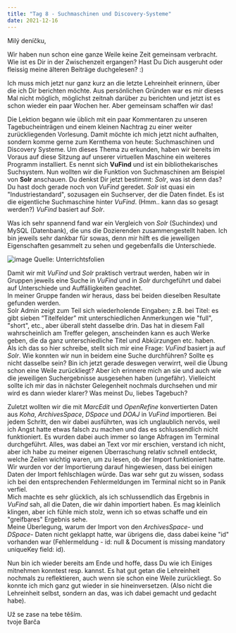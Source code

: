 ```yaml
---
title: "Tag 8 - Suchmaschinen und Discovery-Systeme"
date: 2021-12-16
---
```


Milý deníčku,

Wir haben nun schon eine ganze Weile keine Zeit gemeinsam verbracht. Wie ist es Dir in der Zwischenzeit ergangen? Hast Du Dich ausgeruht oder fleissig meine älteren Beiträge duchgelesen? :)

Ich muss mich jetzt nur ganz kurz an die letzte Lehreinheit erinnern, über die ich Dir berichten möchte. Aus persönlichen Gründen war es mir dieses Mal nicht möglich, möglichst zeitnah darüber zu berichten und jetzt ist es schon wieder ein paar Wochen her. Aber gemeinsam schaffen wir das!

Die Lektion begann wie üblich mit ein paar Kommentaren zu unseren Tagebucheinträgen und einem kleinen Nachtrag zu einer weiter zurückliegenden Vorlesung. Damit möchte ich mich jetzt nicht aufhalten, sondern komme gerne zum Kernthema von heute: Suchmaschinen und Discovery Systeme.
Um dieses Thema zu erkunden, haben wir bereits im Voraus auf diese Sitzung auf unserer virtuellen Maschine ein weiteres Programm installiert. Es nennt sich **VuFind** und ist ein bibliothekarisches Suchsystem. Nun wollten wir die Funktion von Suchmaschinen am Beispiel von **Solr** anschauen.
Du denkst Dir jetzt bestimmt: *Solr*, was ist denn das? Du hast doch gerade noch von *VuFind* geredet. *Solr* ist quasi ein "Industriestandard", sozusagen ein Suchserver, der die Daten findet. Es ist die eigentliche Suchmaschine hinter *VuFind*. (Hmm.. kann das so gesagt werden?) *VuFind* basiert auf *Solr*.

Was ich sehr spannend fand war ein Vergleich von *Solr* (Suchindex) und MySQL (Datenbank), die uns die Dozierenden zusammengestellt haben. Ich bin jeweils sehr dankbar für sowas, denn mir hilft es die jeweiligen Eigenschaften gesammelt zu sehen und gegebenfalls die Unterschiede.

![image](https://user-images.githubusercontent.com/90834630/148903762-40158ffb-cb59-4404-a71c-873f1534fe23.png)
Quelle: Unterrichtsfolien

Damit wir mit *VuFind* und *Solr* praktisch vertraut werden, haben wir in Gruppen jeweils eine Suche in *VuFind* und in *Solr* durchgeführt und dabei auf Unterschiede und Auffälligkeiten geachtet. <br>
In meiner Gruppe fanden wir heraus, dass bei beiden dieselben Resultate gefunden werden. <br>
Solr Admin zeigt zum Teil sich wiederholende Eingaben; z.B. bei Titel: es gibt sieben “Titelfelder” mit unterschiedlichen Anmerkungen wie "full", "short", etc., aber überall steht dasselbe drin. Das hat in diesem Fall wahrscheinlich am Treffer gelegen, anscheinden kann es auch Werke geben, die da ganz unterschiedliche Titel und Abkürzungen etc. haben. <br>
Als ich das so hier schreibe, stellt sich mir eine Frage: *VuFind* basiert ja auf *Solr*. Wie konnten wir nun in beidem eine Suche durchführen? Sollte es nicht dasselbe sein?
Bin ich jetzt gerade deswegen verwirrt, weil die Übung schon eine Weile zurückliegt? Aber ich erinnere mich an sie und auch wie die jeweiligen Suchergebnisse ausgesehen 
haben (ungefähr). Vielleicht sollte ich mir das in nächster Gelegenheit nochmals durchsehen und mir wird es dann wieder klarer? Was meinst Du, liebes Tagebuch?

Zuletzt wollten wir die mit *MarcEdit* und *OpenRefine* konvertierten Daten aus *Koha*, *ArchivesSpace*, *DSpace* und *DOAJ* in *VuFind* importieren.
Bei jedem Schritt, den wir dabei ausführten, was ich unglaublich nervös, weil ich Angst hatte etwas falsch zu machen und das es schlussendlich nicht funktioniert. Es wurden dabei auch immer so lange Abfragen im Terminal durchgeführt. Alles, was dabei an Text vor mir erschien, verstand ich nicht, aber ich habe zu meiner eigenen Überraschung relativ 
schnell entdeckt, welche Zeilen wichtig waren, um zu lesen, ob der Import funktioniert hatte. Wir wurden vor der Importierung darauf hingewiesen, dass bei einigen Daten der Import fehlschlagen würde. Das war sehr gut zu wissen, sodass ich bei den entsprechenden Fehlermeldungen im Terminal nicht so in Panik verfiel. <br>
Mich machte es sehr glücklich, als ich schlussendlich das Ergebnis in *VuFind* sah, all die Daten, die wir dahin importiert haben. Es mag kleinlich klingen, aber ich fühle mich stolz, wenn ich so etwas schaffe und ein "greifbares" Ergebnis sehe. <br>
Meine Überlegung, warum der Import von den *ArchivesSpace-* und *DSpace-* Daten nicht geklappt hatte, war übrigens die, dass dabei keine "id" vorhanden war (Fehlermeldung - id: null & Document is missing mandatory uniqueKey field: id).

Nun bin ich wieder bereits am Ende und hoffe, dass Du wie ich Einiges mitnehmen konntest resp. kannst. Es hat gut getan die Lehreinheit nochmals zu reflektieren, auch wenn sie schon eine Weile zurückliegt. So konnte ich mich ganz gut wieder in sie hineinversetzen. (Also nicht die Lehreinheit selbst, sondern an das, was ich dabei gemacht und gedacht habe). 

Už se zase na tebe těším. <br>
tvoje Barča

